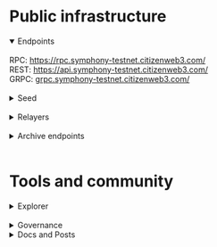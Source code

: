 # Public infrastructure 

<details open>
  <summary>Endpoints</summary>
  <br>
  RPC: <a href="https://rpc.symphony-testnet.citizenweb3.com/">https://rpc.symphony-testnet.citizenweb3.com/</a><br>
  REST: <a href="https://api.symphony-testnet.citizenweb3.com/">https://api.symphony-testnet.citizenweb3.com/</a><br>
  GRPC: <a href="grpc.symphony-testnet.citizenweb3.com/">grpc.symphony-testnet.citizenweb3.com/</a>
</details>
<br>
<details>
  <summary>Seed</summary>
3bad680d3eebdf0e9168ad5802e2611c95eab124@195.201.197.246:27056
</details>
<br>
<details>
  <summary>Relayers</summary>
</details>
<br>
<details>
  <summary>Archive endpoints</summary>
  RPC: <br>
  API: <br>
  GRPC: <br>
</details>
<br>

# Tools and community

<details>
  <summary>Explorer</summary>
  <a href="https://validatorinfo.com/networks">Validator Info</a><br>
</details>
<br>
<details>
  <summary>Governance</summary>
  <a href="">Voting History</a><br>
</details>
<details>
  <summary>Docs and Posts</summary>
  <a href=""></a><br>
</details>
